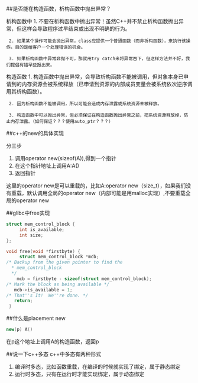 ##是否能在构造函数，析构函数中抛出异常？

析构函数中
     1. 不要在析构函数中抛出异常！虽然C++并不禁止析构函数抛出异常，但这样会导致程序过早结束或出现不明确的行为。

     2. 如果某个操作可能会抛出异常，class应提供一个普通函数（而非析构函数），来执行该操作。目的是给客户一个处理错误的机会。

     3. 如果析构函数中异常非抛不可，那就用try catch来将异常吞下，但这样方法并不好，我们提倡有错早些报出来。

构造函数
     1. 构造函数中抛出异常，会导致析构函数不能被调用，但对象本身已申请到的内存资源会被系统释放（已申请到资源的内部成员变量会被系统依次逆序调用其析构函数）。

     2. 因为析构函数不能被调用，所以可能会造成内存泄露或系统资源未被释放。

     3. 构造函数中可以抛出异常，但必须保证在构造函数抛出异常之前，把系统资源释放掉，防止内存泄露。（如何保证？？？使用auto_ptr？？？）

##c++的new的具体实现

分三步
1. 调用operator new(sizeof(A)),得到一个指针
2. 在这个指针地址上调用A:A()
3. 返回指针
   
这里的operator new是可以重载的，比如A:operator new（size_t），如果我们没有重载，默认调用全局的operator new（内部可能是用malloc实现）,不要重载全局的operator new


##glibc中free实现
```c
struct mem_control_block { 
     int is_available; 
     int size; 
};

void free(void *firstbyte) {
     struct mem_control_block *mcb;
/* Backup from the given pointer to find the
  * mem_control_block
  */
    mcb = firstbyte - sizeof(struct mem_control_block);
/* Mark the block as being available */
   mcb->is_available = 1;
/* That''s It!  We''re done. */
   return;
 }
```
##什么是placement new
```cpp
new(p) A()
```
在p这个地址上调用A的构造函数，返回p


##说一下c++多态
c++中多态有两种形式
1. 编译时多态，比如函数重载，在编译的时候就实现了绑定，属于静态绑定
2. 运行时多态，只有在运行时才能实现绑定，属于动态绑定
   